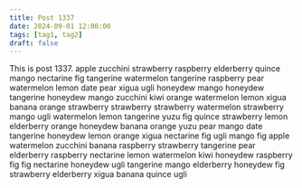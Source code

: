 ```yaml
---
title: Post 1337
date: 2024-09-01 12:00:00
tags: [tag1, tag2]
draft: false
---
```

This is post 1337.
apple
zucchini
strawberry
raspberry
elderberry
quince
mango
nectarine
fig
tangerine
watermelon
tangerine
raspberry
pear
watermelon
lemon
date
pear
xigua
ugli
honeydew
mango
honeydew
tangerine
honeydew
mango
zucchini
kiwi
orange
watermelon
lemon
xigua
banana
orange
strawberry
strawberry
strawberry
watermelon
strawberry
mango
ugli
watermelon
lemon
tangerine
yuzu
fig
quince
strawberry
lemon
elderberry
orange
honeydew
banana
orange
yuzu
pear
mango
date
tangerine
honeydew
lemon
orange
xigua
nectarine
fig
ugli
mango
fig
apple
watermelon
zucchini
banana
raspberry
strawberry
tangerine
pear
elderberry
raspberry
nectarine
lemon
watermelon
kiwi
honeydew
raspberry
fig
fig
nectarine
honeydew
ugli
tangerine
mango
elderberry
honeydew
fig
strawberry
elderberry
xigua
banana
quince
ugli
